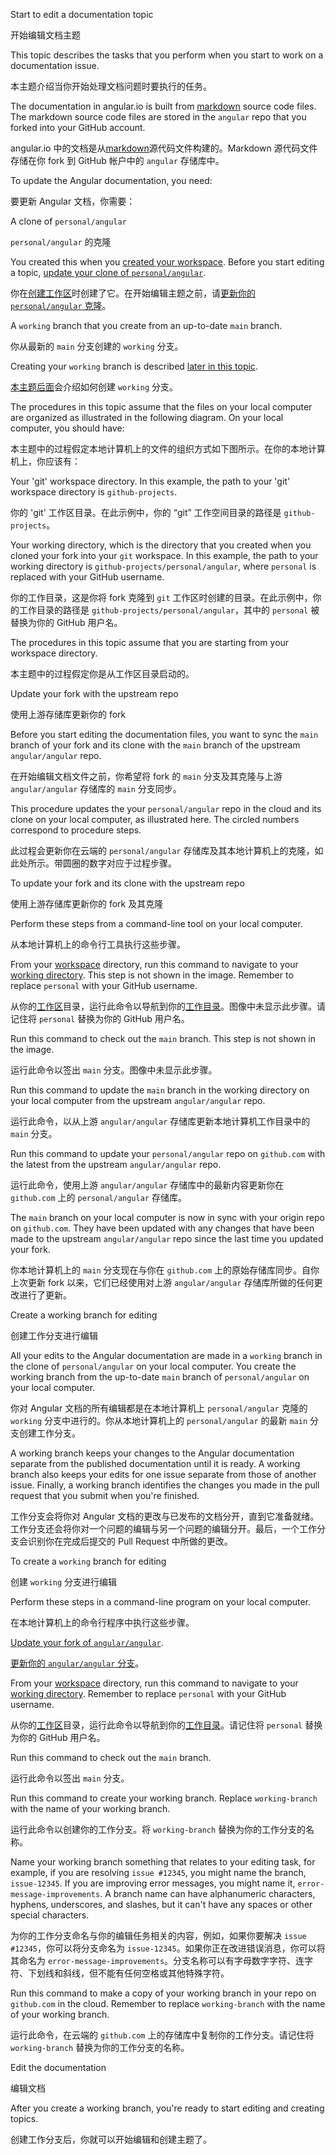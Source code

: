 Start to edit a documentation topic

开始编辑文档主题

This topic describes the tasks that you perform when you start to work on a documentation issue.

本主题介绍当你开始处理文档问题时要执行的任务。

The documentation in angular.io is built from [markdown](https://en.wikipedia.org/wiki/Markdown) source code files.
The markdown source code files are stored in the `angular` repo that you forked into your GitHub account.

angular.io 中的文档是从[markdown](https://en.wikipedia.org/wiki/Markdown)源代码文件构建的。Markdown 源代码文件存储在你 fork 到 GitHub 帐户中的 `angular` 存储库中。

To update the Angular documentation, you need:

要更新 Angular 文档，你需要：

A clone of `personal/angular`

`personal/angular` 的克隆

You created this when you [created your workspace](guide/doc-prepare-to-edit#create-a-git-workspace-on-your-local-computer).
Before you start editing a topic, [update your clone of `personal/angular`](#update-your-fork-with-the-upstream-repo).

你在[创建工作区](guide/doc-prepare-to-edit#create-a-git-workspace-on-your-local-computer)时创建了它。在开始编辑主题之前，请[更新你的 `personal/angular` 克隆](#update-your-fork-with-the-upstream-repo)。

A `working` branch that you create from an up-to-date `main` branch.

你从最新的 `main` 分支创建的 `working` 分支。

Creating your `working` branch is described [later in this topic](#create-a-working-branch-for-editing).

[本主题后面](#create-a-working-branch-for-editing)会介绍如何创建 `working` 分支。

The procedures in this topic assume that the files on your local computer are organized as illustrated in the following diagram. On your local computer, you should have:

本主题中的过程假定本地计算机上的文件的组织方式如下图所示。在你的本地计算机上，你应该有：

Your 'git' workspace directory.
In this example, the path to your 'git' workspace directory is `github-projects`.

你的 'git' 工作区目录。在此示例中，你的 “git” 工作空间目录的路径是 `github-projects`。

Your working directory, which is the directory that you created when you cloned your fork into your `git` workspace.
In this example, the path to your working directory is `github-projects/personal/angular`, where `personal` is replaced with your GitHub username.

你的工作目录，这是你将 fork 克隆到 `git` 工作区时创建的目录。在此示例中，你的工作目录的路径是 `github-projects/personal/angular`，其中的 `personal` 被替换为你的 GitHub 用户名。

The procedures in this topic assume that you are starting from your workspace directory.

本主题中的过程假定你是从工作区目录启动的。

Update your fork with the upstream repo

使用上游存储库更新你的 fork

Before you start editing the documentation files, you want to sync the `main` branch of your fork and its clone with the `main` branch of the upstream `angular/angular` repo.

在开始编辑文档文件之前，你希望将 fork 的 `main` 分支及其克隆与上游 `angular/angular` 存储库的 `main` 分支同步。

This procedure updates the your `personal/angular` repo in the cloud and its clone on your local computer, as illustrated here.
The circled numbers correspond to procedure steps.

此过程会更新你在云端的 `personal/angular` 存储库及其本地计算机上的克隆，如此处所示。带圆圈的数字对应于过程步骤。

To update your fork and its clone with the upstream repo

使用上游存储库更新你的 fork 及其克隆

Perform these steps from a command-line tool on your local computer.

从本地计算机上的命令行工具执行这些步骤。

From your [workspace](guide/doc-prepare-to-edit#create-a-git-workspace-on-your-local-computer) directory, run this command to navigate to your [working directory](guide/doc-prepare-to-edit#doc-working-directory).
This step is not shown in the image.
Remember to replace `personal` with your GitHub username.

从你的[工作区](guide/doc-prepare-to-edit#create-a-git-workspace-on-your-local-computer)目录，运行此命令以导航到你的[工作目录](guide/doc-prepare-to-edit#doc-working-directory)。图像中未显示此步骤。请记住将 `personal` 替换为你的 GitHub 用户名。

Run this command to check out the `main` branch.
This step is not shown in the image.

运行此命令以签出 `main` 分支。图像中未显示此步骤。

Run this command to update the `main` branch in the working directory on your local computer from the upstream `angular/angular` repo.

运行此命令，以从上游 `angular/angular` 存储库更新本地计算机工作目录中的 `main` 分支。

Run this command to update your `personal/angular` repo on `github.com` with the latest from the upstream `angular/angular` repo.

运行此命令，使用上游 `angular/angular` 存储库中的最新内容更新你在 `github.com` 上的 `personal/angular` 存储库。

The `main` branch on your local computer is now in sync with your origin repo on `github.com`.
They have been updated with any changes that have been made to the upstream `angular/angular` repo since the last time you updated your fork.

你本地计算机上的 `main` 分支现在与你在 `github.com` 上的原始存储库同步。自你上次更新 fork 以来，它们已经使用对上游 `angular/angular` 存储库所做的任何更改进行了更新。

Create a working branch for editing

创建工作分支进行编辑

All your edits to the Angular documentation are made in a `working` branch in the clone of `personal/angular` on your local computer.
You create the working branch from the up-to-date `main` branch of `personal/angular` on your local computer.

你对 Angular 文档的所有编辑都是在本地计算机上 `personal/angular` 克隆的 `working` 分支中进行的。你从本地计算机上的 `personal/angular` 的最新 `main` 分支创建工作分支。

A working branch keeps your changes to the Angular documentation separate from the published documentation until it is ready.
A working branch also keeps your edits for one issue separate from those of another issue.
Finally, a working branch identifies the changes you made in the pull request that you submit when you're finished.

工作分支会将你对 Angular 文档的更改与已发布的文档分开，直到它准备就绪。工作分支还会将你对一个问题的编辑与另一个问题的编辑分开。最后，一个工作分支会识别你在完成后提交的 Pull Request 中所做的更改。

To create a `working` branch for editing

创建 `working` 分支进行编辑

Perform these steps in a command-line program on your local computer.

在本地计算机上的命令行程序中执行这些步骤。

[Update your fork of `angular/angular`](#update-your-fork-with-the-upstream-repo).

[更新你的 `angular/angular` 分支](#update-your-fork-with-the-upstream-repo)。

From your [workspace](guide/doc-prepare-to-edit#create-a-git-workspace-on-your-local-computer) directory, run this command to navigate to your [working directory](guide/doc-prepare-to-edit#doc-working-directory).
Remember to replace `personal` with your GitHub username.

从你的[工作区](guide/doc-prepare-to-edit#create-a-git-workspace-on-your-local-computer)目录，运行此命令以导航到你的[工作目录](guide/doc-prepare-to-edit#doc-working-directory)。请记住将 `personal` 替换为你的 GitHub 用户名。

Run this command to check out the `main` branch.

运行此命令以签出 `main` 分支。

Run this command to create your working branch.
Replace `working-branch` with the name of your working branch.

运行此命令以创建你的工作分支。将 `working-branch` 替换为你的工作分支的名称。

Name your working branch something that relates to your editing task, for example, if you are resolving `issue #12345`, you might name the branch, `issue-12345`.
If you are improving error messages, you might name it, `error-message-improvements`.
A branch name can have alphanumeric characters, hyphens, underscores, and slashes, but it can't have any spaces or other special characters.

为你的工作分支命名与你的编辑任务相关的内容，例如，如果你要解决 `issue #12345`，你可以将分支命名为 `issue-12345`。如果你正在改进错误消息，你可以将其命名为 `error-message-improvements`。分支名称可以有字母数字字符、连字符、下划线和斜线，但不能有任何空格或其他特殊字符。

Run this command to make a copy of your working branch in your repo on `github.com` in the cloud.
Remember to replace `working-branch` with the name of your working branch.

运行此命令，在云端的 `github.com` 上的存储库中复制你的工作分支。请记住将 `working-branch` 替换为你的工作分支的名称。

Edit the documentation

编辑文档

After you create a working branch, you're ready to start editing and creating topics.

创建工作分支后，你就可以开始编辑和创建主题了。